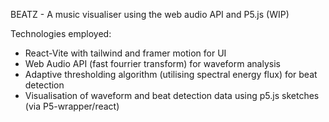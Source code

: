 BEATZ - A music visualiser using the web audio API and P5.js (WIP)

Technologies employed: 

* React-Vite with tailwind and framer motion for UI
* Web Audio API (fast fourrier transform) for waveform analysis
* Adaptive thresholding algorithm (utilising spectral energy flux) for beat detection
* Visualisation of waveform and beat detection data using p5.js sketches (via P5-wrapper/react)




